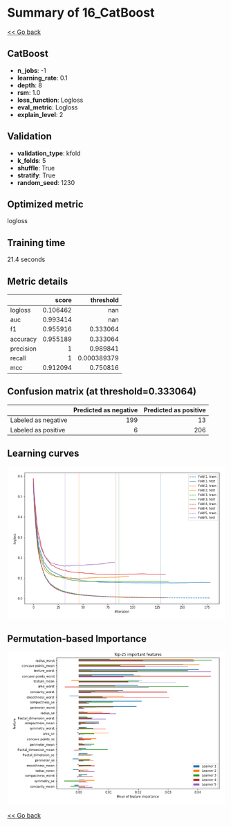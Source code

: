 # Summary of 16_CatBoost

[<< Go back](../README.md)


## CatBoost
- **n_jobs**: -1
- **learning_rate**: 0.1
- **depth**: 8
- **rsm**: 1.0
- **loss_function**: Logloss
- **eval_metric**: Logloss
- **explain_level**: 2

## Validation
 - **validation_type**: kfold
 - **k_folds**: 5
 - **shuffle**: True
 - **stratify**: True
 - **random_seed**: 1230

## Optimized metric
logloss

## Training time

21.4 seconds

## Metric details
|           |    score |     threshold |
|:----------|---------:|--------------:|
| logloss   | 0.106462 | nan           |
| auc       | 0.993414 | nan           |
| f1        | 0.955916 |   0.333064    |
| accuracy  | 0.955189 |   0.333064    |
| precision | 1        |   0.989841    |
| recall    | 1        |   0.000389379 |
| mcc       | 0.912094 |   0.750816    |


## Confusion matrix (at threshold=0.333064)
|                     |   Predicted as negative |   Predicted as positive |
|:--------------------|------------------------:|------------------------:|
| Labeled as negative |                     199 |                      13 |
| Labeled as positive |                       6 |                     206 |

## Learning curves
![Learning curves](learning_curves.png)

## Permutation-based Importance
![Permutation-based Importance](permutation_importance.png)

[<< Go back](../README.md)
